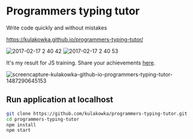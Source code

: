 # Programmers typing tutor

Write code quickly and without mistakes

https://kulakowka.github.io/programmers-typing-tutor/

![2017-02-17 2 40 42](https://cloud.githubusercontent.com/assets/557190/23046446/96810f50-f4ba-11e6-95ce-6ea99307b59f.png)
![2017-02-17 2 40 53](https://cloud.githubusercontent.com/assets/557190/23046445/967c98da-f4ba-11e6-80f1-7eec280b2e1b.png)

It's my result for JS training. Share your achievements [here](https://github.com/kulakowka/programmers-typing-tutor/issues/1).

![screencapture-kulakowka-github-io-programmers-typing-tutor-1487290645153](https://cloud.githubusercontent.com/assets/557190/23047247/afa2f34a-f4bf-11e6-82cd-1c1df0f11a07.png)


## Run application at localhost

```bash
git clone https://github.com/kulakowka/programmers-typing-tutor.git
cd programmers-typing-tutor
npm install
npm start
```

